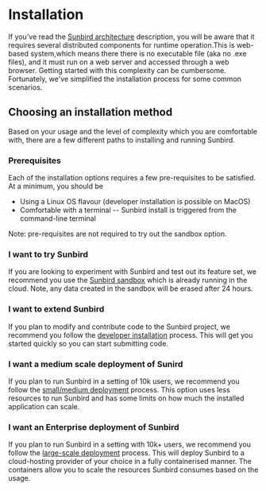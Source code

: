 
# Installation

If you've read the [Sunbird architecture](/architecture) description, you will be aware that it requires several distributed components for runtime operation.This is web-based system,which means there there is no executable file (aka no .exe files), and it must  run on a web server and accessed through a web browser. Getting started with this complexity can be cumbersome. Fortunately, we've simplified the installation process for some common scenarios.

## Choosing an installation method
Based on your usage and the level of complexity which you are comfortable with, there are a few different paths to installing and running Sunbird.

### Prerequisites
Each of the installation options requires a few pre-requisites to be satisfied. At a minimum, you should be
* Using a Linux OS flavour (developer installation is possible on MacOS)
* Comfortable with a terminal  -- Sunbird install is triggered from the command-line terminal

Note: pre-requisites are not required to try out the sandbox option.

### I want to try Sunbird
If you are looking to experiment with Sunbird and test out its feature set, we recommend you use the [Sunbird sandbox](https://staging.open-sunbird.org/) which is already running in the cloud. Note, any data created in the sandbox will be erased after 24 hours.

### I want to extend Sunbird
If you plan to modify and contribute code to the Sunbird project, we recommend you follow the [developer installation](https://github.com/project-sunbird/sunbird-commons/blob/master/Hackathon/developer_installation.md) process. This will get you started quickly so you can start submitting code.

### I want a medium scale deployment of Sunird 
If you plan to run Sunbird in a setting of 10k users, we recommend you follow the [small/medium deployment](https://github.com/project-sunbird/sunbird-commons/blob/master/Hackathon/Installation_S.md) process. This option uses less resources to run Sunbird and has some limits on how much the installed application can scale.

### I want an Enterprise deployment of Sunbird 
If you plan to run Sunbird in a setting with 10k+ users, we recommend you follow the [large-scale deployment](/install/large-scale-cloud) process. This will deploy Sunbird to a cloud-hosting provider of your choice in a fully containerised manner. The containers allow you to scale the resources Sunbird consumes based on the usage.
